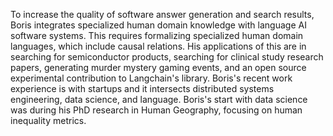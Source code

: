 To increase the quality of software answer generation and search results, Boris
integrates specialized human domain knowledge with language AI software
systems. This requires formalizing specialized human domain languages, which
include causal relations. His applications of this are in searching for
semiconductor products, searching for clinical study research papers,
generating murder mystery gaming events, and an open source experimental
contribution to Langchain's library. Boris's recent work experience is with
startups and it intersects distributed systems engineering, data science, and
language. Boris's start with data science was during his PhD research in Human
Geography, focusing on human inequality metrics. 
